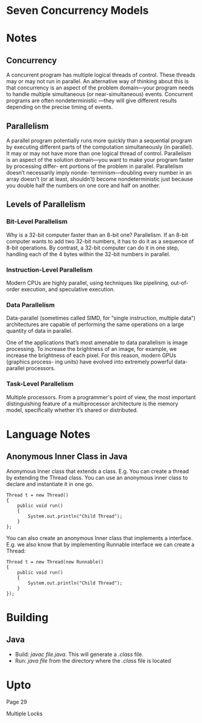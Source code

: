 # Seven Concurrency Models

# Notes
## Concurrency
A concurrent program has multiple logical threads of control. These threads may or may not run in parallel. An alternative way of thinking about this is that concurrency is an aspect of the problem domain—your program needs to handle multiple simultaneous (or near-simultaneous) events. Concurrent programs are often nondeterministic —they will give different results depending on the precise timing of events.

## Parallelism
A parallel program potentially runs more quickly than a sequential program by executing different parts of the computation simultaneously (in parallel). It may or may not have more than one logical thread of control. Parallelism is an aspect of the solution domain—you want to make your program faster by processing differ- ent portions of the problem in parallel. Parallelism doesn’t necessarily imply nonde- terminism—doubling every number in an array doesn’t (or at least, shouldn’t) become nondeterministic just because you double half the numbers on one core and half on another.

## Levels of Parallelism
### Bit-Level Parallelism
Why is a 32-bit computer faster than an 8-bit one? Parallelism. If an 8-bit computer wants to add two 32-bit numbers, it has to do it as a sequence of 8-bit operations. By contrast, a 32-bit computer can do it in one step, handling each of the 4 bytes within the 32-bit numbers in parallel.

### Instruction-Level Parallelism
Modern CPUs are highly parallel, using techniques like pipelining, out-of-order execution, and speculative execution.

### Data Parallelism
Data-parallel (sometimes called SIMD, for “single instruction, multiple data”) architectures are capable of performing the same operations on a large quantity of data in parallel.

One of the applications that’s most amenable to data parallelism is image processing. To increase the brightness of an image, for example, we increase the brightness of each pixel. For this reason, modern GPUs (graphics process- ing units) have evolved into extremely powerful data-parallel processors.

### Task-Level Parallelism
Multiple processors. From a programmer's point of view, the most important distinguishing feature of a multiprocessor architecture is the memory model, specifically whether it’s shared or distributed.

# Language Notes
## Anonymous Inner Class in Java
Anonymous Inner class that extends a class. E.g. You can create a thread by extending the Thread class. You can use an anonymous inner class to declare and instantiate it in one go.
```
Thread t = new Thread()
{
    public void run()
    {
        System.out.println("Child Thread");
    }
};
```

You can also create an anonymous Inner class that implements a interface. E.g. we also know that by implementing Runnable interface we can create a Thread:
```
Thread t = new Thread(new Runnable()
{
    public void run()
    {
        System.out.println("Child Thread");
    }
});
```

# Building
## Java
* Build: *javac file.java*. This will generate a *.class* file.
* Run: *java file* from the directory where the *.class* file is located

# Upto
Page 29

Multiple Locks

